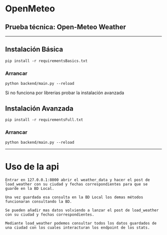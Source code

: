 # OpenMeteo

## Prueba técnica: Open-Meteo Weather

---

## Instalación Básica

`pip install -r requirementsBasics.txt`

### Arrancar

`python backend/main.py --reload`

Si no funciona por librerias probar la instalación avanzada

## Instalación Avanzada

`pip install -r requirementsFull.txt`

### Arrancar

`python backend/main.py --reload`

---

# Uso de la api

```
Entrar en 127.0.0.1:8000 abrir el weather_data y hacer el post de load_weather con su ciudad y fechas correspondientes para que se guarde en la BD Local.

Una vez guardada esa consulta en la BD Local los demas métodos funcionaran consultando la BD.

Se pueden añadir mas datos volviendo a lanzar el post de load_weather con su ciudad y fechas correspondientes.

Mediante load_weather podemos consultar todos los datos guardados de una ciudad con los cuales interacturan los endpoint de los stats.
```
